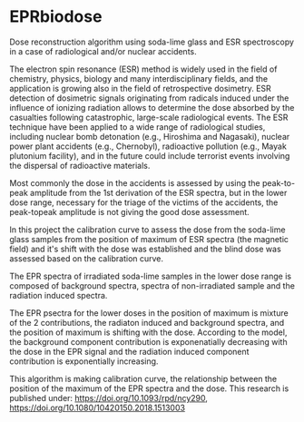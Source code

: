 # EPRbiodose
Dose reconstruction algorithm using soda-lime glass and ESR spectroscopy in a case of radiological and/or nuclear accidents.


The electron spin resonance (ESR) method is widely used in the field of chemistry, physics,
biology and many interdisciplinary fields, and the application is growing also in the field of
retrospective dosimetry. ESR detection of dosimetric signals originating from radicals induced
under the influence of ionizing radiation allows to determine the dose absorbed by the casualties
following catastrophic, large-scale radiological events. The ESR technique have been applied
to a wide range of radiological studies, including nuclear bomb detonation (e.g., Hiroshima and
Nagasaki), nuclear power plant accidents (e.g., Chernobyl), radioactive pollution (e.g., Mayak
plutonium facility), and in the future could include terrorist events involving the dispersal of
radioactive materials. 

Most commonly the dose in the accidents is assessed by using the peak-to-peak amplitude
from the 1st derivation of the ESR spectra, but in the lower dose range, necessary for the triage of the 
victims of the accidents, the peak-topeak amplitude is not giving the good dose assessment.

In this project the calibration curve to assess the dose from the soda-lime glass samples from the position 
of maximum of ESR spectra (the magnetic field) and it's shift with the dose
was established and the blind dose was assessed based on the calibration curve.

The EPR spectra of irradiated soda-lime samples in the lower dose range is composed of background spectra,
spectra of non-irradiated sample and the radiation induced spectra.

The EPR psectra for the lower doses in the position of maximum is mixture of the 2 contributions,
the radiaton induced and background spectra, and the position of maximum is shifting with the dose.
According to the model, the background component contribution is exponenatially decreasing with the dose
in the EPR signal and the radiation induced component contribution is exponentially increasing.

This algorithm is making calibration curve, the relationship between the position of the maximum of the EPR spectra
and the dose.
This research is published under: https://doi.org/10.1093/rpd/ncy290, https://doi.org/10.1080/10420150.2018.1513003
